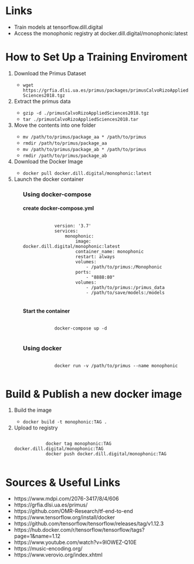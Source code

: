 <h1>Links</h1>
<ul>
    <li>Train models at <a>tensorflow.dill.digital</a></li>
    <li>Access the monophonic registry at <a>docker.dill.digital/monophonic:latest</a></li>
</ul>
<h1>How to Set Up a Training Enviroment</h1>
<ol>
    <li>Download the Primus Dataset</li>
    <ul><li><code>wget <a>https://grfia.dlsi.ua.es/primus/packages/primusCalvoRizoAppliedSciences2018.tgz</a></code></li></ul>
    <li>Extract the primus data</li>
    <ul>
        <li><code>gzip -d ./primusCalvoRizoAppliedSciences2018.tgz</code></li>
        <li><code>tar ./primusCalvoRizoAppliedSciences2018.tar </code></li>
    </ul>
    <li>Move the contents into one folder</li>
    <ul>
        <li><code>mv /path/to/primus/package_aa * /path/to/primus</code></li>
        <li><code>rmdir /path/to/primus/package_aa</code></li>
        <li><code>mv /path/to/primus/package_ab * /path/to/primus</code></li>
        <li><code>rmdir /path/to/primus/package_ab</code></li>
    </ul>
    <li>Download the Docker Image</li>
    <ul><li><code>docker pull docker.dill.digital/monophonic:latest</code></li></ul>
    <li>Launch the docker container</li>
    <ul>
        <h3>Using docker-compose</h3>
        <h4>create docker-compose.yml</h4>
        <pre><code>
            version: '3.7'
            services:
                monophonic:
                    image: docker.dill.digital/monophonic:latest
                    container_name: monophonic
                    restart: always
                    volumes:
                        - /path/to/primus:/Monophonic
                    ports:
                        - "8888:80"
                    volumes:
                        - /path/to/primus:/primus_data
                        - /path/to/save/models:/models
        </code></pre>
        <h4>Start the container</h4>
        <pre><code>
            docker-compose up -d
        </code></pre>
        <h3>Using docker</h3>
        <pre><code>
            docker run -v /path/to/primus --name monophonic
        </code></pre>
    </ul>
</ol>
<h1>Build & Publish a new docker image</h1>
<ol>
    <li>Build the image</li>
    <ul><li><code>docker build -t monophonic:TAG .</code></li></ul>
    <li>Upload to registry</li>
    <pre><code>
            docker tag monophonic:TAG docker.dill.digital/monophonic:TAG
            docker push docker.dill.digital/monophonic:TAG
    </code></pre>
</ol>
<h1>Sources & Useful Links</h1>
<ul>
    <li><a>https://www.mdpi.com/2076-3417/8/4/606</a></li>
    <li><a>https://grfia.dlsi.ua.es/primus/</a></li>
    <li><a>https://github.com/OMR-Research/tf-end-to-end</a></li>
    <li><a>https://www.tensorflow.org/install/docker</a></li>
    <li><a>https://github.com/tensorflow/tensorflow/releases/tag/v1.12.3</a></li>
    <li><a>https://hub.docker.com/r/tensorflow/tensorflow/tags?page=1&name=1.12</a></li>
    <li><a>https://www.youtube.com/watch?v=9lOWEZ-Q10E</a></li>
    <li><a>https://music-encoding.org/</a></li>
    <li><a>https://www.verovio.org/index.xhtml</a></li>
</ul>